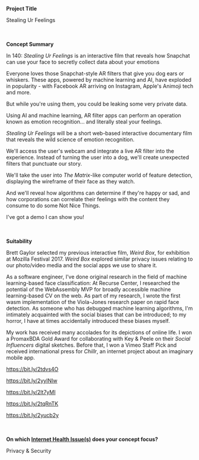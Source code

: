 **Project Title** 

Stealing Ur Feelings

<br/><br/>
**Concept Summary** 

In 140: *Stealing Ur Feelings* is an interactive film that reveals how Snapchat can use your face to secretly collect data about your emotions

Everyone loves those Snapchat-style AR filters that give you dog ears or whiskers. These apps, powered by machine learning and AI, have exploded in popularity - with Facebook AR arriving on Instagram, Apple's Animoji tech and more.

But while you're using them, you could be leaking some very private data.

Using AI and machine learning, AR filter apps can perform an operation known as emotion recognition... and literally steal your feelings.

*Stealing Ur Feelings* will be a short web-based interactive documentary film that reveals the wild science of emotion recognition.

We'll access the user's webcam and integrate a live AR filter into the experience. Instead of turning the user into a dog, we'll create unexpected filters that punctuate our story.

We'll take the user into *The Matrix*-like computer world of feature detection, displaying the wireframe of their face as they watch.

And we'll reveal how algorithms can determine if they're happy or sad, and how corporations can correlate their feelings with the content they consume to do some Not Nice Things.

I've got a demo I can show you!

<br/><br/>
**Suitability**

Brett Gaylor selected my previous interactive film, *Weird Box*, for exhibition at Mozilla Festival 2017. *Weird Box* explored similar privacy issues relating to our photo/video media and the social apps we use to share it.

As a software engineer, I've done original research in the field of machine learning-based face classification: At Recurse Center, I researched the potential of the WebAssembly MVP for broadly accessible machine learning-based CV on the web. As part of my research, I wrote the first wasm implementation of the Viola-Jones research paper on rapid face detection. As someone who has debugged machine learning algorithms, I'm intimately acquainted with the social biases that can be introduced; to my horror, I have at times accidentally introduced these biases myself.

My work has received many accolades for its depictions of online life. I won a PromaxBDA Gold Award for collaborating with Key & Peele on their *Social Influencers* digital sketches. Before that, I won a Vimeo Staff Pick and received international press for *Chillr*, an internet project about an imaginary mobile app.

https://bit.ly/2tdvs4O

https://bit.ly/2yyINIw

https://bit.ly/2lt7yMI

https://bit.ly/2tqRnTK

https://bit.ly/2yucb2y

<br/><br/>
**On which [Internet Health Issue(s)](https://www.mozilla.org/en-US/internet-health/) does your concept focus?**

Privacy & Security